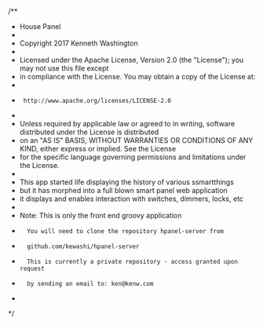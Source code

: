 /**
 *  House Panel
 *
 *  Copyright 2017 Kenneth Washington
 *
 *  Licensed under the Apache License, Version 2.0 (the "License"); you may not use this file except
 *  in compliance with the License. You may obtain a copy of the License at:
 *
 *      http://www.apache.org/licenses/LICENSE-2.0
 *
 *  Unless required by applicable law or agreed to in writing, software distributed under the License is distributed
 *  on an "AS IS" BASIS, WITHOUT WARRANTIES OR CONDITIONS OF ANY KIND, either express or implied. See the License
 *  for the specific language governing permissions and limitations under the License.
 *
 * This app started life displaying the history of various ssmartthings
 * but it has morphed into a full blown smart panel web application
 * it displays and enables interaction with switches, dimmers, locks, etc
 * 
 * Note: This is only the front end groovy application
 *       You will need to clone the repository hpanel-server from
 *       github.com/kewashi/hpanel-server
 *       This is currently a private repository - access granted upon request
 *       by sending an email to: ken@kenw.com
 * 
 */

